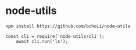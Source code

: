 # node-utils

    npm install https://github.com/bchoii/node-utils

    const cli = require('node-utils/cli');
		await cli.run('ls');
